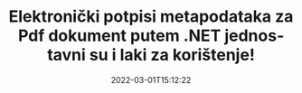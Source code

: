 ---
############################# Static ############################
layout: "auto-gen-signature"
date: 2022-03-01T15:12:22
draft: false
operation: Sign
signaturetype: Metadata
fileformat: Pdf
productName: .NET
lang: hr
productCode: net
otherformats: pdf doc docx docm dot dotm dotx odt ott rtf xls xlsx xlsm xlsb csv ods ots xltx xltm ppt pptx pps ppsx odp otp potx potm pptm ppsm png jpg bmp gif tiff svg webp wmf
breadcrumb: Put Metadata signature on Pdf for C#

############################# Head ############################
head_title: "Dodajte elektroničke potpise metapodataka Pdf dokumentima putem C#"
head_description: "Koristite metapodatke kao skrivene elektroničke potpise unutar svojih Pdf dokumenata pomoću nekoliko redaka C# koda. Upotrijebite GroupDocs Document Signature API za e-potpisivanje vaših poslovnih dokumenata i datoteka s informacijama o metapodacima."

############################# Header ############################
title: "Elektronički potpisi metapodataka za Pdf dokument putem .NET jednostavni su i laki za korištenje!"
description: "ePotpišite svoje Pdf dokumente i ugovore sa skrivenim unosima metapodataka. Generirajte metapodatke za PDF-ove, MS Word dokumente, MS Excel radne knjige, MS PowerPoint prezentacije i razne formate slika bez problema i dodatnog kodiranja."
bg_image: "https://cms.admin.containerize.com/templates/aspose/App_Themes/V3/images/bg/header1.png"
bg_overlay: false
button:
    enable: true

############################# SubMenu ############################
submenu:
    enable: true

    left:
        img_alt: "GroupDocs.Signature for .NET"
        image: "https://cms.admin.containerize.com/templates/groupdocs/images/product-logos/90x90-noborder/groupdocs-signature-net.png"
        product: "GroupDocs.Signature"
        platform: ".NET"



############################# About ############################
about:
    enable: true
    title: "O API-ju za potpise metapodataka GroupDocs.Signature for .NET"
    content: |
        [GroupDocs.Signature for .NET](https://products.groupdocs.com/signature/net/) je popularan API za e-potpisivanje digitalnih dokumenata. Dostupni su potpisi kao što su tekstovi, slike, digitalni certifikati, crtični kodovi, QR kodovi, pečati ili metapodaci. Potpisi se mogu staviti na PDF-ove, MS Word dokumente, MS Excel radne knjige, MS PowerPoint prezentacije, Adobe Photoshop datoteke i razne formate slika. Korisnici mogu potpisati svoj dokument i ažurirati, pretraživati, verificirati, brisati ili pregledavati e-potpise koji su stavljeni na te dokumente. Štoviše, pruža se mnogo mogućnosti za prilagodbu potpisa.
    

############################# Steps ############################
steps:
    enable: true
    title_left: "Koraci za potpisivanje Pdf s Metadata u C#"
    content_left: |
        [GroupDocs.Signature for .NET](https://products.groupdocs.com/signature/net/) pruža mogućnost brzog i jednostavnog potpisivanja Pdf dokumenata s Metadata potpisima.
        
        * Stvorite instancu klase potpisa koja daje Pdf datoteku koja bi se trebala potpisati kao put ili memorijski tok
        * Instancirajte klasu SignOptions i postavite sve tražene podatke.
        * Pozovite metodu Signature.Sign() prosljeđujući izlaznu datoteku Pdf ili memorijski tok

    title_right: " Zahtjevi sustava"
    content_right: |
        GroupDocs.Signature for .NET podržani su na svim glavnim platformama i operativnim sustavima. Prije izvršavanja koda u nastavku, provjerite imate li sljedeće preduvjete instalirane na vašem sustavu.

        * Operativni sustavi: Microsoft Windows, Linux, MacOS
        * Razvojna okruženja: Microsoft Visual Studio, Xamarin, MonoDevelop
        * Frameworks: .NET Framework, .NET Standard, .NET Core, Mono
        * Preuzmite najnoviji GroupDocs.Signature for .NET od [Nuget](https://www.nuget.org/packages/groupdocs.signature)
         
    code: |
        ```csharp    
        
        // Set up input Pdf file
        string filePath = "input.pdf";
        // Set up output file
        string outputFilePath = "output.pdf";

        // Instantiate Signature for input file
        using (var signature = new GroupDocs.Signature.Signature(filePath))
        {
                // instantiate metadata signing options
                var options = new MetadataSignOptions();

                // setup Author property
                PdfMetadataSignature mdSign_Author = new PdfMetadataSignature("Author", "Mr.Scherlock Holmes");// String value
                options.Signatures.Add(mdSign_Author);
                // setup document data
                PdfMetadataSignature mdSign_DocData = new PdfMetadataSignature("CreatedOn", DateTime.Now);// Datetime value
                options.Signatures.Add(mdSign_DocData);
                // setup document id
                PdfMetadataSignature mdSign_DocId = new PdfMetadataSignature("DocumentId", 123456);// Integer value
                options.Signatures.Add(mdSign_DocId);
                
                // sign Pdf document
                SignResult result = signature.Sign(outputFilePath, options);
        }

        ```

############################# Demos ############################
demos:
    enable: true
    title: "Potpisivanje Pdf dokumenata s Metadata Live Demo"
    content: |
       Potpišite datoteku Pdf raznim potpisima upravo sada tako da posjetite [GroupDocs.Signature App](https://products.groupdocs.app/signature/family) web mjesto. Besplatan online demo čeka na vas.          

############################# More Formats ############################
more_formats:
    enable: true
    title: "Drugi podržani potpisi Metadata za C#"
    content: |
        "Također možete potpisati Pdf drugim vrstama potpisa. Pogledajte popis u nastavku."
    format: 
       
       
back_to_top:
    enable: true
---